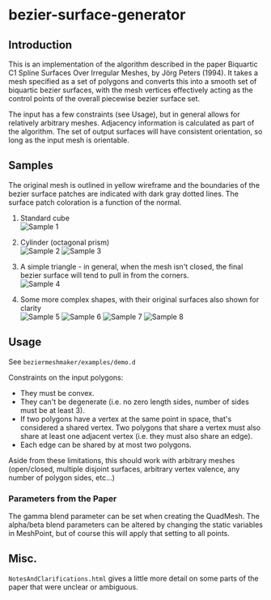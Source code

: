 # bezier-surface-generator
## Introduction
This is an implementation of the algorithm described in the paper Biquartic C1 Spline Surfaces Over Irregular Meshes, by Jörg Peters (1994).  It takes a mesh specified as a set of polygons and converts this into a smooth set of biquartic bezier surfaces, with the mesh vertices effectively acting as the control points of the overall piecewise bezier surface set.

The input has a few constraints (see Usage), but in general allows for relatively arbitrary meshes.  Adjacency information is calculated as part of the algorithm.  The set of output surfaces will have consistent orientation, so long as the input mesh is orientable.

## Samples
The original mesh is outlined in yellow wireframe and the boundaries of the bezier surface patches are indicated with dark gray dotted lines.  The surface patch coloration is a function of the normal.

1. Standard cube<br/>
![Sample 1](samples/Cube.png)

2. Cylinder (octagonal prism)<br/>
![Sample 2](samples/Cylinder.png)
![Sample 3](samples/Cylinder2.png)

3. A simple triangle - in general, when the mesh isn't closed, the final bezier surface will tend to pull in from the corners.<br/>
![Sample 4](samples/Triangle.png)

4. Some more complex shapes, with their original surfaces also shown for clarity<br/>
![Sample 5](samples/Boxy.png)
![Sample 6](samples/BoxySurface.png)
![Sample 7](samples/Column.png)
![Sample 8](samples/ColumnSurface.png)

## Usage
See `beziermeshmaker/examples/demo.d`

Constraints on the input polygons:
* They must be convex.
* They can't be degenerate (i.e. no zero length sides, number of sides must be at least 3).
* If two polygons have a vertex at the same point in space, that's considered a shared vertex.  Two polygons that share a vertex must also share at least one adjacent vertex (i.e. they must also share an edge).
* Each edge can be shared by at most two polygons.

Aside from these limitations, this should work with arbitrary meshes (open/closed, multiple disjoint surfaces, arbitrary vertex valence, any number of polygon sides, etc...)

### Parameters from the Paper
The gamma blend parameter can be set when creating the QuadMesh.  The alpha/beta blend parameters can be altered by changing the static variables in MeshPoint, but of course this will apply that setting to all points.

## Misc.
`NotesAndClarifications.html` gives a little more detail on some parts of the paper that were unclear or ambiguous.
